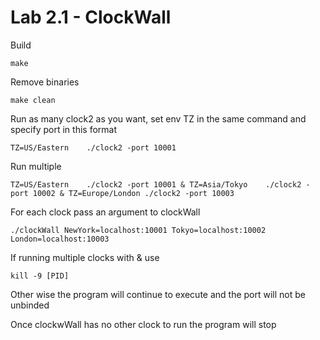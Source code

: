 Lab 2.1 - ClockWall
===================

Build
```
make
```
Remove binaries
```
make clean
```
Run as many clock2 as you want, set env TZ in the same command and specify port in this format
```
TZ=US/Eastern    ./clock2 -port 10001
```
Run multiple
```
TZ=US/Eastern    ./clock2 -port 10001 & TZ=Asia/Tokyo    ./clock2 -port 10002 & TZ=Europe/London ./clock2 -port 10003
```
For each clock pass an argument to clockWall
```
./clockWall NewYork=localhost:10001 Tokyo=localhost:10002 London=localhost:10003
```
If running multiple clocks with & use 
```
kill -9 [PID]
```
Other wise the program will continue to execute and the port will not be unbinded

Once clockwWall has no other clock to run the program will stop

